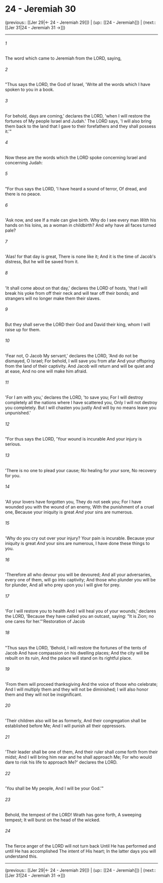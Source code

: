 # 24 - Jeremiah 30

(previous:: [[Jer 29|← 24 - Jeremiah 29]]) | (up:: [[24 - Jeremiah]]) | (next:: [[Jer 31|24 - Jeremiah 31 →]])

***


###### 1 
The word which came to Jeremiah from the LORD, saying, 

###### 2 
"Thus says the LORD, the God of Israel, 'Write all the words which I have spoken to you in a book. 

###### 3 
For behold, days are coming,' declares the LORD, 'when I will restore the fortunes of My people Israel and Judah.' The LORD says, 'I will also bring them back to the land that I gave to their forefathers and they shall possess it.'" 

###### 4 
Now these are the words which the LORD spoke concerning Israel and concerning Judah: 

###### 5 
"For thus says the LORD, 'I have heard a sound of terror, Of dread, and there is no peace. 

###### 6 
'Ask now, and see If a male can give birth. Why do I see every man _With_ his hands on his loins, as a woman in childbirth? And _why_ have all faces turned pale? 

###### 7 
'Alas! for that day is great, There is none like it; And it is the time of Jacob's distress, But he will be saved from it. 

###### 8 
'It shall come about on that day,' declares the LORD of hosts, 'that I will break his yoke from off their neck and will tear off their bonds; and strangers will no longer make them their slaves. 

###### 9 
But they shall serve the LORD their God and David their king, whom I will raise up for them. 

###### 10 
'Fear not, O Jacob My servant,' declares the LORD, 'And do not be dismayed, O Israel; For behold, I will save you from afar And your offspring from the land of their captivity. And Jacob will return and will be quiet and at ease, And no one will make him afraid. 

###### 11 
'For I am with you,' declares the LORD, 'to save you; For I will destroy completely all the nations where I have scattered you, Only I will not destroy you completely. But I will chasten you justly And will by no means leave you unpunished.' 

###### 12 
"For thus says the LORD, 'Your wound is incurable And your injury is serious. 

###### 13 
'There is no one to plead your cause; _No_ healing for _your_ sore, No recovery for you. 

###### 14 
'All your lovers have forgotten you, They do not seek you; For I have wounded you with the wound of an enemy, With the punishment of a cruel one, Because your iniquity is great _And_ your sins are numerous. 

###### 15 
'Why do you cry out over your injury? Your pain is incurable. Because your iniquity is great _And_ your sins are numerous, I have done these things to you. 

###### 16 
'Therefore all who devour you will be devoured; And all your adversaries, every one of them, will go into captivity; And those who plunder you will be for plunder, And all who prey upon you I will give for prey. 

###### 17 
'For I will restore you to health And I will heal you of your wounds,' declares the LORD, 'Because they have called you an outcast, saying: "It is Zion; no one cares for her."'Restoration of Jacob 

###### 18 
"Thus says the LORD, 'Behold, I will restore the fortunes of the tents of Jacob And have compassion on his dwelling places; And the city will be rebuilt on its ruin, And the palace will stand on its rightful place. 

###### 19 
'From them will proceed thanksgiving And the voice of those who celebrate; And I will multiply them and they will not be diminished; I will also honor them and they will not be insignificant. 

###### 20 
'Their children also will be as formerly, And their congregation shall be established before Me; And I will punish all their oppressors. 

###### 21 
'Their leader shall be one of them, And their ruler shall come forth from their midst; And I will bring him near and he shall approach Me; For who would dare to risk his life to approach Me?' declares the LORD. 

###### 22 
'You shall be My people, And I will be your God.'" 

###### 23 
Behold, the tempest of the LORD! Wrath has gone forth, A sweeping tempest; It will burst on the head of the wicked. 

###### 24 
The fierce anger of the LORD will not turn back Until He has performed and until He has accomplished The intent of His heart; In the latter days you will understand this.

***

(previous:: [[Jer 29|← 24 - Jeremiah 29]]) | (up:: [[24 - Jeremiah]]) | (next:: [[Jer 31|24 - Jeremiah 31 →]])

